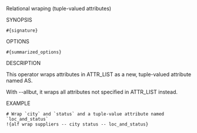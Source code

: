 
Relational wraping (tuple-valued attributes)

SYNOPSIS

    #{signature}

OPTIONS

    #{summarized_options}

DESCRIPTION

This operator wraps attributes in ATTR_LIST as a new, tuple-valued
attribute named AS.

With --allbut, it wraps all attributes not specified in ATTR_LIST instead.

EXAMPLE

    # Wrap `city` and `status` and a tuple-value attribute named `loc_and_status` 
    !{alf wrap suppliers -- city status -- loc_and_status}


